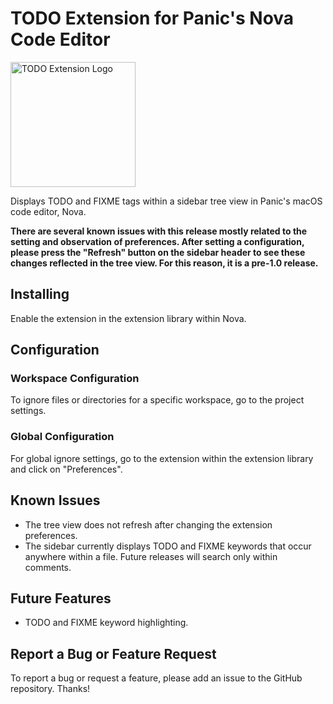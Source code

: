 # TODO Extension for Panic's Nova Code Editor

<img src="https://user-images.githubusercontent.com/48892071/98032424-ffb79300-1de1-11eb-8d3c-b016df4ffde6.png" width="200" alt="TODO Extension Logo">

Displays TODO and FIXME tags within a sidebar tree view in Panic's macOS code editor, Nova.

**There are several known issues with this release mostly related to the setting and observation of preferences. After setting a configuration, please press the "Refresh" button on the sidebar header to see these changes reflected in the tree view. For this reason, it is a pre-1.0 release.**

## Installing

Enable the extension in the extension library within Nova.

## Configuration

### Workspace Configuration
To ignore files or directories for a specific workspace, go to the project settings.

### Global Configuration
For global ignore settings, go to the extension within the extension library and click on "Preferences".

## Known Issues

* The tree view does not refresh after changing the extension preferences.
* The sidebar currently displays TODO and FIXME keywords that occur anywhere within a file. Future releases will search only within comments.

## Future Features

* TODO and FIXME keyword highlighting.

## Report a Bug or Feature Request

To report a bug or request a feature, please add an issue to the GitHub repository. Thanks!
